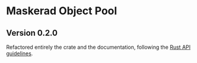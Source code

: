 # Maskerad Object Pool

## Version 0.2.0
Refactored entirely the crate and the documentation, following the 
[Rust API guidelines](https://rust-lang-nursery.github.io/api-guidelines/about.html).